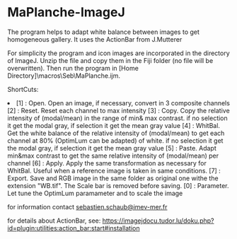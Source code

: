 # MaPlanche-ImageJ

The program helps to adapt white balance between images to get homogeneous gallery. It uses the ActionBar from J.Mutterer 

For simplicity the program and icon images are incorporated in the directory of ImageJ. Unzip the file and copy them in the Fiji folder (no file will be overwritten).
Then run the program in [Home Directory]\macros\Seb\MaPlanche.ijm.

ShortCuts:

<li>[1] : Open. Open an image, if necessary, convert in 3 composite channels</li>
[2] : Reset. Reset each channel to max intensity
[3] : Copy. Copy the relative intensity of (modal/mean) in the range of min& max contrast. if no selection it get the modal gray, if selection it get the mean gray value
[4] : WhitBal. Get the white balance of the relative intensity of (modal/mean) to get each channel at 80% (OptimLum can be adapted) of white. if no selection it get the modal gray, if selection it get the mean gray value
[5] : Paste. Adapt min&max contrast to get the same relative intensity of (modal/mean) per channel
[6] : Apply. Apply the same transformation as necessary for WhitBal. Useful when a reference image is taken in same conditions.
[7] : Export. Save and RGB image in the same folder as original one withe the extension "WB.tif". The Scale bar is removed before saving.
[0] : Parameter. Let tune the OptimLum paramameter and to scale the image

for information contact sebastien.schaub@imev-mer.fr


for details about ActionBar, see:
https://imagejdocu.tudor.lu/doku.php?id=plugin:utilities:action_bar:start#installation
